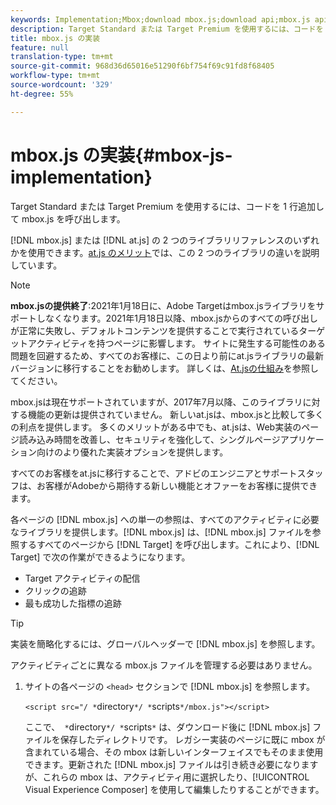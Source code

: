 ```yaml
---
keywords: Implementation;Mbox;download mbox.js;download api;mbox.js api
description: Target Standard または Target Premium を使用するには、コードを 1 行追加して mbox.js を呼び出します。
title: mbox.js の実装
feature: null
translation-type: tm+mt
source-git-commit: 968d36d65016e51290f6bf754f69c91fd8f68405
workflow-type: tm+mt
source-wordcount: '329'
ht-degree: 55%

---
```



# mbox.js の実装{#mbox-js-implementation}

Target Standard または Target Premium を使用するには、コードを 1 行追加して mbox.js を呼び出します。

[!DNL mbox.js] または [!DNL at.js] の 2 つのライブラリリファレンスのいずれかを使用できます。[at.js のメリット](/help/c-implementing-target/c-implementing-target-for-client-side-web/t-mbox-download/c-target-atjs-implementation/target-atjs-implementation.md#benefits)では、この 2 つのライブラリの違いを説明しています。

>[!NOTE]
>
>**mbox.jsの提供終了**:2021年1月18日に、Adobe Targetはmbox.jsライブラリをサポートしなくなります。2021年1月18日以降、mbox.jsからのすべての呼び出しが正常に失敗し、デフォルトコンテンツを提供することで実行されているターゲットアクティビティを持つページに影響します。 サイトに発生する可能性のある問題を回避するため、すべてのお客様に、この日より前にat.jsライブラリの最新バージョンに移行することをお勧めします。 詳しくは、[At.jsの仕組み](/help/c-implementing-target/c-implementing-target-for-client-side-web/c-how-atjs-works/how-atjs-works.md)を参照してください。
>
>mbox.jsは現在サポートされていますが、2017年7月以降、このライブラリに対する機能の更新は提供されていません。 新しいat.jsは、mbox.jsと比較して多くの利点を提供します。 多くのメリットがある中でも、at.jsは、Web実装のページ読み込み時間を改善し、セキュリティを強化して、シングルページアプリケーション向けのより優れた実装オプションを提供します。
>
>すべてのお客様をat.jsに移行することで、アドビのエンジニアとサポートスタッフは、お客様がAdobeから期待する新しい機能とオファーをお客様に提供できます。

各ページの [!DNL mbox.js] への単一の参照は、すべてのアクティビティに必要なライブラリを提供します。[!DNL mbox.js] は、[!DNL mbox.js] ファイルを参照するすべてのページから [!DNL Target] を呼び出します。これにより、[!DNL Target] で次の作業ができるようになります。

* Target アクティビティの配信
* クリックの追跡
* 最も成功した指標の追跡

>[!TIP]
>
>実装を簡略化するには、グローバルヘッダーで [!DNL mbox.js] を参照します。

アクティビティごとに異なる mbox.js ファイルを管理する必要はありません。

1. サイトの各ページの `<head>` セクションで [!DNL mbox.js] を参照します。

   `<script src="/ *`directory`*/ *`scripts`*/mbox.js"></script>`

   ここで、` *`directory`*/ *`scripts`*` は、ダウンロード後に [!DNL mbox.js] ファイルを保存したディレクトリです。
レガシー実装のページに既に mbox が含まれている場合、その mbox は新しいインターフェイスでもそのまま使用できます。更新された [!DNL mbox.js] ファイルは引き続き必要になりますが、これらの mbox は、アクティビティ用に選択したり、[!UICONTROL Visual Experience Composer] を使用して編集したりすることができます。